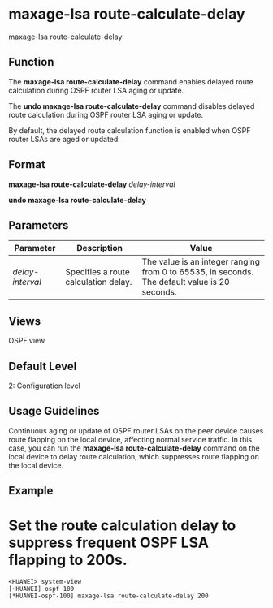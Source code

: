 maxage-lsa route-calculate-delay
================================

maxage-lsa route-calculate-delay

Function
--------



The **maxage-lsa route-calculate-delay** command enables delayed route calculation during OSPF router LSA aging or update.

The **undo maxage-lsa route-calculate-delay** command disables delayed route calculation during OSPF router LSA aging or update.



By default, the delayed route calculation function is enabled when OSPF router LSAs are aged or updated.


Format
------

**maxage-lsa route-calculate-delay** *delay-interval*

**undo maxage-lsa route-calculate-delay**


Parameters
----------

| Parameter | Description | Value |
| --- | --- | --- |
| *delay-interval* | Specifies a route calculation delay. | The value is an integer ranging from 0 to 65535, in seconds. The default value is 20 seconds. |



Views
-----

OSPF view


Default Level
-------------

2: Configuration level


Usage Guidelines
----------------

Continuous aging or update of OSPF router LSAs on the peer device causes route flapping on the local device, affecting normal service traffic. In this case, you can run the **maxage-lsa route-calculate-delay** command on the local device to delay route calculation, which suppresses route flapping on the local device.


Example
-------

# Set the route calculation delay to suppress frequent OSPF LSA flapping to 200s.
```
<HUAWEI> system-view
[~HUAWEI] ospf 100
[*HUAWEI-ospf-100] maxage-lsa route-calculate-delay 200

```